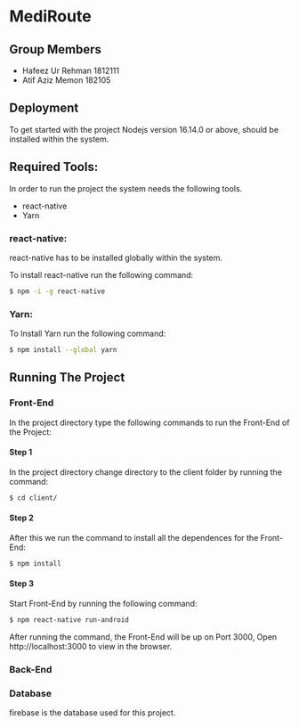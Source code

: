 
# MediRoute

## Group Members
* Hafeez Ur Rehman 1812111
* Atif Aziz Memon 182105




## Deployment

To get started with the project Nodejs version 16.14.0 or above, should be installed within the system.  

## Required Tools:
In order to run the project the system needs the following tools.  
* react-native
* Yarn
### react-native:
react-native has to be installed globally within the system.    

To install react-native run the following command:
```bash
$ npm -i -g react-native
```
### Yarn:
To Install Yarn run the following command:
```bash
$ npm install --global yarn
```
## Running The Project
### Front-End
In the project directory type the following commands 
to run the Front-End of the Project:  
#### Step 1  
In the project directory change directory to the client folder by running the command:

```bash
$ cd client/
```
#### Step 2
After this we run the command to install all the dependences for the Front-End:
```bash
$ npm install
```
#### Step 3
Start Front-End by running the following command:
```bash
$ npm react-native run-android
```
After running the command, the Front-End will be up on Port 3000, Open http://localhost:3000 to view in the browser.
### Back-End


### Database

firebase is the database used for this project.
